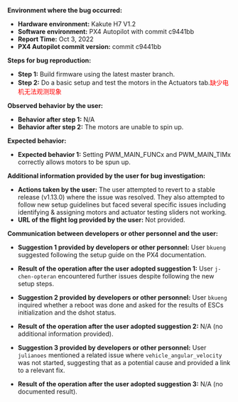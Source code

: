 **Environment where the bug occurred:**

- **Hardware environment:** Kakute H7 V1.2
- **Software environment:** PX4 Autopilot with commit c9441bb
- **Report Time:** Oct 3, 2022
- **PX4 Autopilot commit version:** commit c9441bb

**Steps for bug reproduction:**

- **Step 1:** Build firmware using the latest master branch.
- **Step 2:** Do a basic setup and test the motors in the Actuators tab.<font color='red'>缺少电机无法观测现象</font>

**Observed behavior by the user:**

- **Behavior after step 1:** N/A
- **Behavior after step 2:** The motors are unable to spin up.

**Expected behavior:**

- **Expected behavior 1:** Setting PWM_MAIN_FUNCx and PWM_MAIN_TIMx correctly allows motors to be spun up.

**Additional information provided by the user for bug investigation:**

- **Actions taken by the user:** The user attempted to revert to a stable release (v1.13.0) where the issue was resolved. They also attempted to follow new setup guidelines but faced several specific issues including identifying & assigning motors and actuator testing sliders not working.
- **URL of the flight log provided by the user:** Not provided.

**Communication between developers or other personnel and the user:**

- **Suggestion 1 provided by developers or other personnel:** User `bkueng` suggested following the setup guide on the PX4 documentation.
- **Result of the operation after the user adopted suggestion 1:** User `j-chen-opteran` encountered further issues despite following the new setup steps.

- **Suggestion 2 provided by developers or other personnel:** User `bkueng` inquired whether a reboot was done and asked for the results of ESCs initialization and the dshot status.
- **Result of the operation after the user adopted suggestion 2:** N/A (no additional information provided).

- **Suggestion 3 provided by developers or other personnel:** User `julianoes` mentioned a related issue where `vehicle_angular_velocity` was not started, suggesting that as a potential cause and provided a link to a relevant fix.
- **Result of the operation after the user adopted suggestion 3:** N/A (no documented result).
